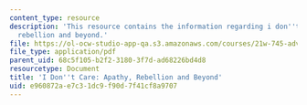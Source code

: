 ```yaml
---
content_type: resource
description: 'This resource contains the information regarding i don''t care: apathy,
  rebellion and beyond.'
file: https://ol-ocw-studio-app-qa.s3.amazonaws.com/courses/21w-745-advanced-essay-workshop-spring-2008/e960872ae7c31dc9f90d7f41cf8a9707_MIT21W_745S08_idncr_ayre.pdf
file_type: application/pdf
parent_uid: 68c5f105-b2f2-3180-3f7d-ad68226bd4d8
resourcetype: Document
title: 'I Don''t Care: Apathy, Rebellion and Beyond'
uid: e960872a-e7c3-1dc9-f90d-7f41cf8a9707
---
```

